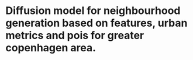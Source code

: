 # Diffusion model for neighbourhood generation based on features, urban metrics and pois for greater copenhagen area.

